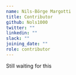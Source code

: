 ```yaml
---
name: Nils-Börge Margotti
title: Contributor
github: Nols1000
twitter: ""
linkedin: ""
slack: ""
joining_date: ""
role: contributor
---
```


Still waiting for this
